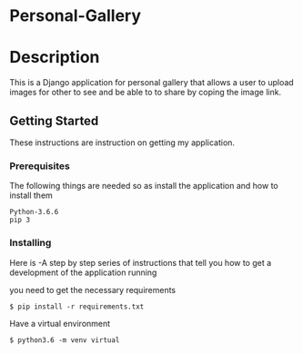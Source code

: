 # Personal-Gallery

# Description  
This is a Django application for personal gallery that allows a user to upload images for other to see and be able to to share by coping the image link.

## Getting Started

These instructions are instruction on getting my application.

### Prerequisites

The following things are needed so as install the application and how to install them

```
Python-3.6.6
pip 3
```

### Installing
Here is
-A step by step series of instructions that tell you how to get a development of the application running

you need to get the necessary requirements

```
$ pip install -r requirements.txt
```

Have a virtual environment

```
$ python3.6 -m venv virtual